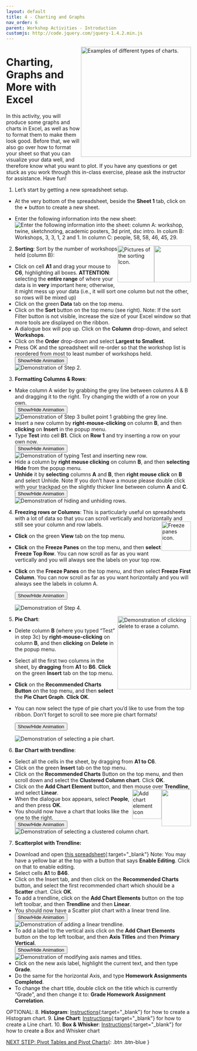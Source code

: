 ```yaml
---
layout: default
title: 4 - Charting and Graphs
nav_order: 6
parent: Workshop Activities - Introduction
customjs: http://code.jquery.com/jquery-1.4.2.min.js
---
```

<img src="images/excel-charts-graphs-01.png" style="float:right;width:300px;" alt="Examples of different types of charts."> 

# Charting, Graphs and More with Excel
In this activity, you will produce some graphs and charts in Excel, as well as how to format them to make them look good. Before that, we will also go over how to format your sheet so that you can visualize your data well, and therefore know what you want to plot. If you have any questions or get stuck as you work through this in-class exercise, please ask the instructor for assistance.  Have fun!

1. Let’s start by getting a new spreadsheet setup. 
  - At the very bottom of the spreadsheet, beside the **Sheet 1** tab, click on the **+** button to create a new sheet.
  - Enter the following information into the new sheet: <br>
    <img src="images/excel-charts-graphs-02.png" alt="Enter the following information into the sheet: column A: workshop, twine, sketchnoting, academic posters, 3d print, dsc intro. In colum B: Workshops, 3, 3, 1, 2 and 1. In column C: people, 58, 58, 46, 45, 29.">

    <img src="images/excel-charts-graphs-03.png" style="float:right;width:100px;height:100px;"> <img src="images/excel-charts-graphs-04.png" style="float:right;width:100px;height:100px;" alt="Pictures of the sorting Icon.">
 
2. **Sorting**: Sort by the number of workshops held (column B): 
  - Click on cell **A1** and drag your mouse to **C6**, highlighting all boxes. **ATTENTION**: selecting the **entire range** of where your data is in **very** important here; otherwise, it might mess up your data (i.e., it will sort one column but not the other, so rows will be mixed up)
  - Click on the green **Data** tab on the top menu.
  - Click on the **Sort** button on the top menu (see right). Note: If the sort Filter button is not visible, increase the size of your Excel window so that more tools are displayed on the ribbon.
  - A dialogue box will pop up. Click on the **Column** drop-down, and select **Workshops**.
  - Click on the **Order** drop-down and select **Largest to Smallest**. 
  - Press OK and the spreadsheet will re-order so that the workshop list is reordered from most to least number of workshops held.<br>
    <button onclick="toggle('gif1')">Show/Hide Animation</button>
    <div id="gif1">
    <img src="images/excel-charts-graphs-05.gif" alt="Demonstration of Step 2.">
    </div>
 
3. **Formatting Columns & Rows**:
  - Make column A wider by grabbing the grey line between columns A & B and dragging it to the right. Try changing the width of a row on your own. <br>
    <button onclick="toggle('gif2')">Show/Hide Animation</button>
    <div id="gif2">
    <img src="images/excel-charts-graphs-06.gif" alt="Demonstration of Step 3 bullet point 1 grabbing the grey line."> 
    </div>
  - Insert a new column by **right-mouse-clicking** on column **B**, and then **clicking** on **Insert** in the popup menu. 
  - Type **Test** into cell **B1**. Click on **Row 1** and try inserting a row on your own now. <br>
    <button onclick="toggle('gif3')">Show/Hide Animation</button>
    <div id="gif3">
    <img src="images/excel-charts-graphs-07.gif" alt="Demonstration of typing Test and inserting new row.">
    </div>
  - Hide a column by **right mouse clicking** on column **B**, and then **selecting Hide** from the popup menu. 
  - **Unhide** it by **selecting** columns **A** and **B**, then **right mouse click** on **B** and select Unhide. Note If you don’t have a mouse please double click with your trackpad on the slightly thicker line between column **A** and **C**.<br>
    <button onclick="toggle('gif4')">Show/Hide Animation</button>
    <div id="gif4">
    <img src="images/excel-charts-graphs-08.gif" alt="Demonstration of hiding and unhiding rows.">
    </div>

4. **Freezing rows or Columns**: This is particularly useful on spreadsheets with a lot of data so that you can scroll vertically and horizontally and still see your column and row labels. <img src="images/excel-charts-graphs-09.png" style="float:right;width:80px" alt="Freeze panes icon.">
  - **Click** on the green **View** tab on the top menu.
  - **Click** on the **Freeze Panes** on the top menu, and then **select Freeze Top Row**. You can now scroll as far as you want vertically and you will always see the labels on your top row.
  - **Click** on the **Freeze Panes** on the top menu, and then select **Freeze First Column**. You can now scroll as far as you want horizontally and you will always see the labels in column A.

    <button onclick="toggle('gif5')">Show/Hide Animation</button>
    <div id="gif5">
    <img src="images/excel-charts-graphs-10.gif" alt="Demonstration of Step 4.">
    </div>
  <img src="images/excel-charts-graphs-11.png" style="float:right;width:200px" alt="Demonstration of clicking delete to erase a column.">
 
5. **Pie Chart**:
  - Delete column **B** (where you typed “Test” in step 3c) by **right-mouse-clicking** on column **B**, and then **clicking** on **Delete** in the popup menu. 
  - Select all the first two columns in the sheet, by **dragging** from **A1** to **B6**. **Click** on the green **Insert** tab on the top menu.
  - **Click** on the **Recommended Charts Button** on the top menu, and then **select** the **Pie Chart Graph**. **Click OK**.
  - You can now select the type of pie chart you’d like to use from the top ribbon. Don’t forget to scroll to see more pie chart formats! 

    <button onclick="toggle('gif6')">Show/Hide Animation</button>
    <div id="gif6">
    <img src="images/excel-charts-graphs-12.gif" alt="Demonstration of selecting a pie chart.">
    </div>
 
6. **Bar Chart with trendline**:
  - Select all the cells in the sheet, by dragging from **A1 to C6**.
  - Click on the green **Insert** tab on the top menu.
  - Click on the **Recommended Charts** Button on the top menu, and then scroll down and select the **Clustered Column chart**. Click **OK**.
  - Click on the **Add Chart Element** button, and then mouse over **Trendline**, and select **Linear**. 
  <img src="images/excel-charts-graphs-13.png" style="float:right;width:80px;height:100px;"> <img src="images/excel-charts-graphs-14.png" style="float:right;width:80px" alt="Add chart element icon"> 
  - When the dialogue box appears, select **People**, and then press **OK**.
  - You should now have a chart that looks like the one to the right.<br>
    <button onclick="toggle('gif7')">Show/Hide Animation</button>
    <div id="gif7">
    <img src="images/excel-charts-graphs-15.gif" alt="Demonstration of selecting a clustered column chart.">
    </div>
 
7. **Scatterplot with Trendline:** 
  - Download and open [this spreadsheet](docs/dsc-charting-graphs.xlsx){:target="_blank"}  Note: You may have a yellow bar at the top with a button that says **Enable Editing**. Click on that to enable editing.
  - Select cells **A1** to **B46**. 
  - Click on the Insert tab, and then click on the **Recommended Charts** button, and select the first recommended chart which should be a **Scatter** chart. Click **OK**.
  - To add a trendline, click on the **Add Chart Elements** button on the top left toolbar, and then **Trendline** and then **Linear**.
  - You should now have a Scatter plot chart with a linear trend line.<br>
    <button onclick="toggle('gif8')">Show/Hide Animation</button>
    <div id="gif8">
    <img src="images/excel-charts-graphs-17.gif" alt="Demonstration of adding a linear trendline.">
    </div>
  - To add a label to the vertical axis click on the **Add Chart Elements** button on the top left toolbar, and then **Axis Titles** and then **Primary Vertical**. <br>
    <button onclick="toggle('gif9')">Show/Hide Animation</button>
    <div id="gif9">
    <img src="images/excel-charts-graphs-16.gif" alt="Demonstration of modifying axis names and titles.">
    </div>
  - Click on the new axis label, highlight the current text, and then type **Grade**.<br>
  - Do the same for the horizontal Axis, and type **Homework Assignments Completed**.<br>
  - To change the chart title, double click on the title which is currently “Grade”, and then change it to: **Grade Homework Assignment Correlation**.

OPTIONAL:
8. **Histogram**:  [Instructions](http://bit.ly/2I78FNh){:target="_blank"} for how to create a Histogram chart.
9. **Line Chart**: [Instructions](http://bit.ly/2HXiIEk){:target="_blank"} for how to create a Line chart.
10. **Box & Whisker**: [Instructions](http://bit.ly/2I90O1w){:target="_blank"} for how to create a Box and Whisker chart

<script>  

    function toggle(input) {
        var x = document.getElementById(input);
        if (x.style.display === "none") {
            x.style.display = "block";
        } else {
            x.style.display = "none";
        }
    }
</script>

[NEXT STEP: Pivot Tables and Pivot Charts](pivot-tables-charts.html){: .btn .btn-blue }
